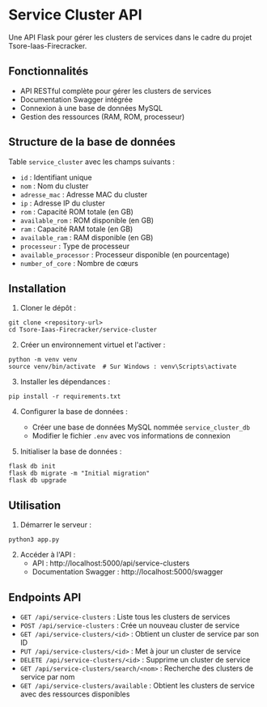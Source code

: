 # Service Cluster API

Une API Flask pour gérer les clusters de services dans le cadre du projet Tsore-Iaas-Firecracker.

## Fonctionnalités

- API RESTful complète pour gérer les clusters de services
- Documentation Swagger intégrée
- Connexion à une base de données MySQL
- Gestion des ressources (RAM, ROM, processeur)

## Structure de la base de données

Table `service_cluster` avec les champs suivants :
- `id` : Identifiant unique
- `nom` : Nom du cluster
- `adresse_mac` : Adresse MAC du cluster
- `ip` : Adresse IP du cluster
- `rom` : Capacité ROM totale (en GB)
- `available_rom` : ROM disponible (en GB)
- `ram` : Capacité RAM totale (en GB)
- `available_ram` : RAM disponible (en GB)
- `processeur` : Type de processeur
- `available_processor` : Processeur disponible (en pourcentage)
- `number_of_core` : Nombre de cœurs

## Installation

1. Cloner le dépôt :
```
git clone <repository-url>
cd Tsore-Iaas-Firecracker/service-cluster
```

2. Créer un environnement virtuel et l'activer :
```
python -m venv venv
source venv/bin/activate  # Sur Windows : venv\Scripts\activate
```

3. Installer les dépendances :
```
pip install -r requirements.txt
```

4. Configurer la base de données :
   - Créer une base de données MySQL nommée `service_cluster_db`
   - Modifier le fichier `.env` avec vos informations de connexion

5. Initialiser la base de données :
```
flask db init
flask db migrate -m "Initial migration"
flask db upgrade
```

## Utilisation

1. Démarrer le serveur :
```
python3 app.py
```

2. Accéder à l'API :
   - API : http://localhost:5000/api/service-clusters
   - Documentation Swagger : http://localhost:5000/swagger

## Endpoints API

- `GET /api/service-clusters` : Liste tous les clusters de services
- `POST /api/service-clusters` : Crée un nouveau cluster de service
- `GET /api/service-clusters/<id>` : Obtient un cluster de service par son ID
- `PUT /api/service-clusters/<id>` : Met à jour un cluster de service
- `DELETE /api/service-clusters/<id>` : Supprime un cluster de service
- `GET /api/service-clusters/search/<nom>` : Recherche des clusters de service par nom
- `GET /api/service-clusters/available` : Obtient les clusters de service avec des ressources disponibles
